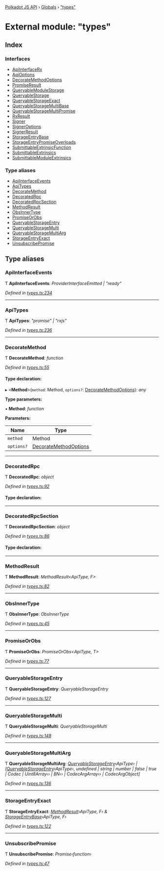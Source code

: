[Polkadot JS API](../README.md) › [Globals](../globals.md) › ["types"](_types_.md)

# External module: "types"

## Index

### Interfaces

* [ApiInterfaceRx](../interfaces/_types_.apiinterfacerx.md)
* [ApiOptions](../interfaces/_types_.apioptions.md)
* [DecorateMethodOptions](../interfaces/_types_.decoratemethodoptions.md)
* [PromiseResult](../interfaces/_types_.promiseresult.md)
* [QueryableModuleStorage](../interfaces/_types_.queryablemodulestorage.md)
* [QueryableStorage](../interfaces/_types_.queryablestorage.md)
* [QueryableStorageExact](../interfaces/_types_.queryablestorageexact.md)
* [QueryableStorageMultiBase](../interfaces/_types_.queryablestoragemultibase.md)
* [QueryableStorageMultiPromise](../interfaces/_types_.queryablestoragemultipromise.md)
* [RxResult](../interfaces/_types_.rxresult.md)
* [Signer](../interfaces/_types_.signer.md)
* [SignerOptions](../interfaces/_types_.signeroptions.md)
* [SignerResult](../interfaces/_types_.signerresult.md)
* [StorageEntryBase](../interfaces/_types_.storageentrybase.md)
* [StorageEntryPromiseOverloads](../interfaces/_types_.storageentrypromiseoverloads.md)
* [SubmittableExtrinsicFunction](../interfaces/_types_.submittableextrinsicfunction.md)
* [SubmittableExtrinsics](../interfaces/_types_.submittableextrinsics.md)
* [SubmittableModuleExtrinsics](../interfaces/_types_.submittablemoduleextrinsics.md)

### Type aliases

* [ApiInterfaceEvents](_types_.md#apiinterfaceevents)
* [ApiTypes](_types_.md#apitypes)
* [DecorateMethod](_types_.md#decoratemethod)
* [DecoratedRpc](_types_.md#decoratedrpc)
* [DecoratedRpcSection](_types_.md#decoratedrpcsection)
* [MethodResult](_types_.md#methodresult)
* [ObsInnerType](_types_.md#obsinnertype)
* [PromiseOrObs](_types_.md#promiseorobs)
* [QueryableStorageEntry](_types_.md#queryablestorageentry)
* [QueryableStorageMulti](_types_.md#queryablestoragemulti)
* [QueryableStorageMultiArg](_types_.md#queryablestoragemultiarg)
* [StorageEntryExact](_types_.md#storageentryexact)
* [UnsubscribePromise](_types_.md#unsubscribepromise)

## Type aliases

###  ApiInterfaceEvents

Ƭ **ApiInterfaceEvents**: *ProviderInterfaceEmitted | "ready"*

*Defined in [types.ts:234](https://github.com/polkadot-js/api/blob/c44cb1858e/packages/api/src/types.ts#L234)*

___

###  ApiTypes

Ƭ **ApiTypes**: *"promise" | "rxjs"*

*Defined in [types.ts:236](https://github.com/polkadot-js/api/blob/c44cb1858e/packages/api/src/types.ts#L236)*

___

###  DecorateMethod

Ƭ **DecorateMethod**: *function*

*Defined in [types.ts:55](https://github.com/polkadot-js/api/blob/c44cb1858e/packages/api/src/types.ts#L55)*

#### Type declaration:

▸ <**Method**>(`method`: Method, `options?`: [DecorateMethodOptions](../interfaces/_types_.decoratemethodoptions.md)): *any*

**Type parameters:**

▪ **Method**: *function*

**Parameters:**

Name | Type |
------ | ------ |
`method` | Method |
`options?` | [DecorateMethodOptions](../interfaces/_types_.decoratemethodoptions.md) |

___

###  DecoratedRpc

Ƭ **DecoratedRpc**: *object*

*Defined in [types.ts:92](https://github.com/polkadot-js/api/blob/c44cb1858e/packages/api/src/types.ts#L92)*

#### Type declaration:

___

###  DecoratedRpcSection

Ƭ **DecoratedRpcSection**: *object*

*Defined in [types.ts:86](https://github.com/polkadot-js/api/blob/c44cb1858e/packages/api/src/types.ts#L86)*

#### Type declaration:

___

###  MethodResult

Ƭ **MethodResult**: *MethodResult<ApiType, F>*

*Defined in [types.ts:82](https://github.com/polkadot-js/api/blob/c44cb1858e/packages/api/src/types.ts#L82)*

___

###  ObsInnerType

Ƭ **ObsInnerType**: *ObsInnerType<O>*

*Defined in [types.ts:45](https://github.com/polkadot-js/api/blob/c44cb1858e/packages/api/src/types.ts#L45)*

___

###  PromiseOrObs

Ƭ **PromiseOrObs**: *PromiseOrObs<ApiType, T>*

*Defined in [types.ts:77](https://github.com/polkadot-js/api/blob/c44cb1858e/packages/api/src/types.ts#L77)*

___

###  QueryableStorageEntry

Ƭ **QueryableStorageEntry**: *QueryableStorageEntry<ApiType>*

*Defined in [types.ts:127](https://github.com/polkadot-js/api/blob/c44cb1858e/packages/api/src/types.ts#L127)*

___

###  QueryableStorageMulti

Ƭ **QueryableStorageMulti**: *QueryableStorageMulti<ApiType>*

*Defined in [types.ts:148](https://github.com/polkadot-js/api/blob/c44cb1858e/packages/api/src/types.ts#L148)*

___

###  QueryableStorageMultiArg

Ƭ **QueryableStorageMultiArg**: *[QueryableStorageEntry](_types_.md#queryablestorageentry)‹ApiType› | [[QueryableStorageEntry](_types_.md#queryablestorageentry)‹ApiType›, undefined | string | number | false | true | Codec | Uint8Array‹› | BN‹› | CodecArgArray‹› | CodecArgObject]*

*Defined in [types.ts:136](https://github.com/polkadot-js/api/blob/c44cb1858e/packages/api/src/types.ts#L136)*

___

###  StorageEntryExact

Ƭ **StorageEntryExact**: *[MethodResult](_types_.md#methodresult)‹ApiType, F› & [StorageEntryBase](../interfaces/_types_.storageentrybase.md)‹ApiType, F›*

*Defined in [types.ts:122](https://github.com/polkadot-js/api/blob/c44cb1858e/packages/api/src/types.ts#L122)*

___

###  UnsubscribePromise

Ƭ **UnsubscribePromise**: *Promise‹function›*

*Defined in [types.ts:47](https://github.com/polkadot-js/api/blob/c44cb1858e/packages/api/src/types.ts#L47)*
